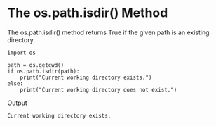 # The os.path.isdir\(\) Method

The os.path.isdir\(\) method returns True if the given path is an existing directory.

```
import os

path = os.getcwd()
if os.path.isdir(path):
    print("Current working directory exists.")
else:
    print("Current working directory does not exist.")
```

Output

```
Current working directory exists.
```



